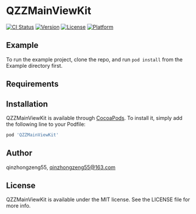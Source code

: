 # QZZMainViewKit

[![CI Status](https://img.shields.io/travis/qinzhongzeng55/QZZMainViewKit.svg?style=flat)](https://travis-ci.org/qinzhongzeng55/QZZMainViewKit)
[![Version](https://img.shields.io/cocoapods/v/QZZMainViewKit.svg?style=flat)](https://cocoapods.org/pods/QZZMainViewKit)
[![License](https://img.shields.io/cocoapods/l/QZZMainViewKit.svg?style=flat)](https://cocoapods.org/pods/QZZMainViewKit)
[![Platform](https://img.shields.io/cocoapods/p/QZZMainViewKit.svg?style=flat)](https://cocoapods.org/pods/QZZMainViewKit)

## Example

To run the example project, clone the repo, and run `pod install` from the Example directory first.

## Requirements

## Installation

QZZMainViewKit is available through [CocoaPods](https://cocoapods.org). To install
it, simply add the following line to your Podfile:

```ruby
pod 'QZZMainViewKit'
```

## Author

qinzhongzeng55, qinzhongzeng55@163.com

## License

QZZMainViewKit is available under the MIT license. See the LICENSE file for more info.
